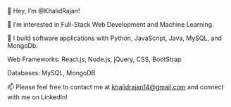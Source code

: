 👋 Hey, I’m @KhalidRajan!


👀 I’m interested in Full-Stack Web Development and Machine Learning.

🔨 I build software applications with Python, JavaScript, Java, MySQL, and MongoDb.

Web Frameworks: React.js, Node.js, jQuery, CSS, BootStrap

Databases: MySQL, MongoDB

📫 Please feel free to contact me at khalidrajan14@gmail.com and connect with me on LinkedIn!

<!---
KhalidRajan/KhalidRajan is a ✨ special ✨ repository because its `README.md` (this file) appears on your GitHub profile.
You can click the Preview link to take a look at your changes.
--->
